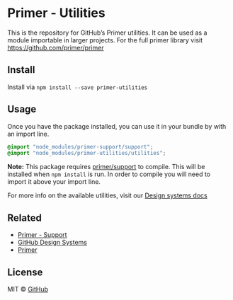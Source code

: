 # Primer - Utilities

This is the repository for GitHub’s Primer utilities. It can be used as a module importable in larger projects. For the full primer library visit https://github.com/primer/primer

## Install

Install via `npm install --save primer-utilities`

## Usage

Once you have the package installed, you can use it in your bundle by with an import line.

```scss
@import "node_modules/primer-support/support";
@import "node_modules/primer-utilities/utilities";
```

**Note:** This package requires [primer/support](https://github.com/primer/support) to compile. This will be installed when `npm install` is run. In order to compile you will need to import it above your import line.

For more info on the available utilities, visit our [Design systems docs](https://github.com/styleguide/css/utilities)

## Related

* [Primer - Support](https://github.com/primer/support)
* [GitHub Design Systems](https://github.com/styleguide)
* [Primer](https://github.com/primer)

## License

MIT &copy; [GitHub](https://github.com/)
